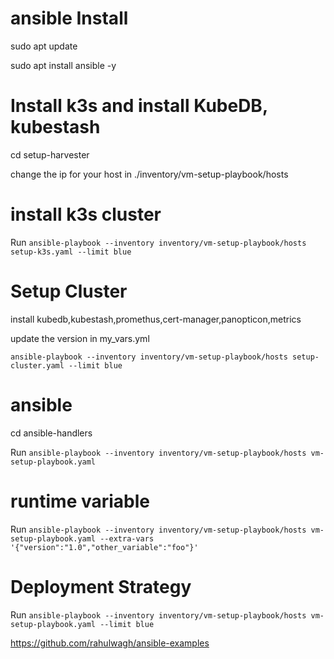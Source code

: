 # ansible Install
sudo apt update

sudo apt install ansible -y


# Install k3s and install KubeDB, kubestash 

cd setup-harvester

change the ip for your host in ./inventory/vm-setup-playbook/hosts

# install k3s cluster

Run `ansible-playbook --inventory inventory/vm-setup-playbook/hosts setup-k3s.yaml --limit blue`

# Setup Cluster

install kubedb,kubestash,promethus,cert-manager,panopticon,metrics

update the version in my_vars.yml

`ansible-playbook --inventory inventory/vm-setup-playbook/hosts setup-cluster.yaml --limit blue`

# ansible
cd ansible-handlers

Run `ansible-playbook --inventory inventory/vm-setup-playbook/hosts vm-setup-playbook.yaml`


# runtime variable
Run `ansible-playbook --inventory inventory/vm-setup-playbook/hosts vm-setup-playbook.yaml --extra-vars '{"version":"1.0","other_variable":"foo"}'`

# Deployment Strategy

Run `ansible-playbook --inventory inventory/vm-setup-playbook/hosts vm-setup-playbook.yaml --limit blue`

https://github.com/rahulwagh/ansible-examples





















